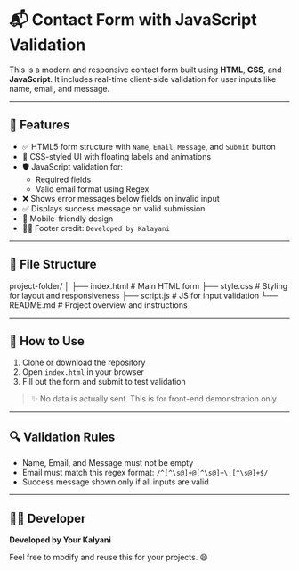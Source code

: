 # 📬 Contact Form with JavaScript Validation

This is a modern and responsive contact form built using **HTML**, **CSS**, and **JavaScript**. It includes real-time client-side validation for user inputs like name, email, and message.

---

## 🚀 Features

- ✅ HTML5 form structure with `Name`, `Email`, `Message`, and `Submit` button
- 🎨 CSS-styled UI with floating labels and animations
- 🛡️ JavaScript validation for:
  - Required fields
  - Valid email format using Regex
- ❌ Shows error messages below fields on invalid input
- ✅ Displays success message on valid submission
- 📱 Mobile-friendly design
- 👨‍💻 Footer credit: `Developed by Kalayani`

---

## 📁 File Structure

project-folder/
│
├── index.html # Main HTML form
├── style.css # Styling for layout and responsiveness
├── script.js # JS for input validation
└── README.md # Project overview and instructions

---

## 🔧 How to Use

1. Clone or download the repository
2. Open `index.html` in your browser
3. Fill out the form and submit to test validation

> ✨ No data is actually sent. This is for front-end demonstration only.

---

## 🔍 Validation Rules

- Name, Email, and Message must not be empty
- Email must match this regex format: `/^[^\s@]+@[^\s@]+\.[^\s@]+$/`
- Success message shown only if all inputs are valid

---

## 👨‍💻 Developer

**Developed by Your Kalyani**

Feel free to modify and reuse this for your projects. 😄

